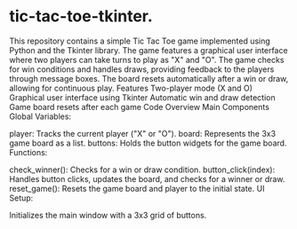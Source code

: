 # tic-tac-toe-tkinter.
This repository contains a simple Tic Tac Toe game implemented using Python and the Tkinter library. The game features a graphical user interface where two players can take turns to play as "X" and "O". The game checks for win conditions and handles draws, providing feedback to the players through message boxes. The board resets automatically after a win or draw, allowing for continuous play.
Features
Two-player mode (X and O)
Graphical user interface using Tkinter
Automatic win and draw detection
Game board resets after each game
Code Overview
Main Components
Global Variables:

player: Tracks the current player ("X" or "O").
board: Represents the 3x3 game board as a list.
buttons: Holds the button widgets for the game board.
Functions:

check_winner(): Checks for a win or draw condition.
button_click(index): Handles button clicks, updates the board, and checks for a winner or draw.
reset_game(): Resets the game board and player to the initial state.
UI Setup:

Initializes the main window with a 3x3 grid of buttons.
